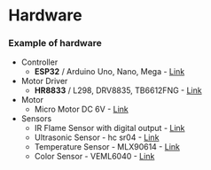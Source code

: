 # Hardware

### Example of hardware

- Controller
    - <b>ESP32</b> / Arduino Uno, Nano, Mega - <a href="https://www.botnroll.com/pt/varias/4395-esp32-devkitc-32e-placa-de-desenvolvimento-espressif.html" target="_blank"> Link </a>
- Motor Driver
    - <b>HR8833</b> / L298, DRV8835, TB6612FNG - <a href="https://www.botnroll.com/pt/motores-e-atuadores/2472-mini-driver-p-2-motores-dc-15a-hr8833.html" target="_blank" > Link </a>
- Motor
    - Micro Motor DC 6V - <a href="https://www.botnroll.com/pt/motores-dc/4270-micro-motor-dc-110rpm-3-6v-com-engrenagens-met-licas.html" target="_blank" > Link </a>
- Sensors
    - IR Flame Sensor with digital output - <a href="https://www.botnroll.com/pt/outros/3005-4duino-sensor-de-chama-c-rel.html" target="_blank" > Link </a>
    - Ultrasonic Sensor - hc sr04 - <a href="https://www.botnroll.com/pt/sonares/756-sensor-de-distancia-por-ultrasons-.html" target="_blank" > Link </a>
    - Temperature Sensor - MLX90614 - <a href="https://www.botnroll.com/pt/temperatura/2477-sensor-de-temperatura-sem-contacto-para-arduino.html" target="_blank"> Link </a>
    - Color Sensor - VEML6040 - <a href="https://www.botnroll.com/pt/luz-imagem/4079-sensor-de-cor-rgbw-i2c-3-3v-veml6040.html" target="_blank"> Link </a>
